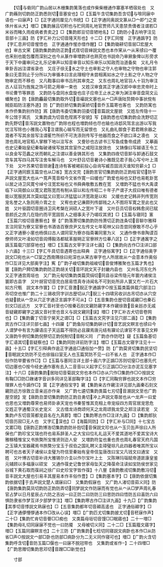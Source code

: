 <!-- { "loadSidebar": true } -->
　　【切与砦同广韵山居以木栅集韵篱落也或作柴柴栅通作寨塞羊栖宿处也　又广韵蘓则切韵防正韵悉则切音塞安也】□【玉篇午含切集韵吾含切与啽同寐中语也一曰寐声】□【正字通同厘见六书统】□【正字通同奥説文篆从□宀即勹之变体廾省从大】増□【集韵展吕切积也与贮同周礼地官贾师凡天患禁贵儥者注谓若□米谷而睹久雨疫病者贵卖之】□【集韵郎豆切音陋地名】□【韵防小古响字注见音部十三画】防【字汇补力公切音隆天形也】十二□【字汇同惺　正字通譌字】防【字汇息井切音惺悟也　正字通通作惺亦借作醒】□【集韵锄耕切音层□宏屋大也】审古文宷【唐韵集韵韵防正韵式荏切音婶説文悉也本作宷从宀从釆徐曰宀覆也釆别也能包覆而深别之也今从篆作审増韵详也熟究也书説命乃审厥象俾以形旁求于天下中庸审问之礼乐记审声以知音审音以知乐审乐以知政而治道备矣　又礼月令审卦吉凶注谓省录也　又庄子徐无水之守土也审影之守人也审物之守物也审注郭象曰无意则止于分所以为审循本曰言此理相守未尝相离如水之守土影之守人物之守物审定而不移也　又凡鞫事曰审书吕刑其审克之　又东也周礼地官羽人十羽为审注古人征羽为旌旄之饰弓箭之用审一束也　又姓汉审食其正字通汉郎中审忠灵帝时上书论曹节等罪恶　又韵防与盘同水盘旋也庄子应帝王止水之审为渊注审音盘简文云蟠聚也】防【唐韵麤最切集韵取外切音襊説文塞也从宀□声唐陆贽闗中事状傥有贼臣蹈防注塞外道】防【广韵巨娇切集韵渠娇切音乔玉篇寄也客也　又韵防寓也本作侨集韵别作防】寪【唐韵韦委切集韵羽委切音篇説文屋貌　又姓左传隐十一年公馆于寪氏　又集韵虞为切音危陧寪不安貌】写【唐韵悉也切集韵韵会洗野切正韵先野切音泻説文置物也广韵除也程也増韵倾也尽也输也诗邶风驾言出游以写我忧注写除也小雅我心写注谓我心输写而无留恨也　又礼曲礼御食于君君赐余器之溉者不写其余皆写注谓萑竹所织不可洗涤则传写于他器而食之不欲口泽之凟也　又泄也周礼地官稻人掌稼下地以浍写水　又誊钞也古谚书三写鱼成鲁帝成虒　又摹画也史记秦始皇纪秦每破诸侯写放其宫室作之咸阳注放效也　又铸像曰写越语王令工以良金写范蠡之状而朝礼之注谓以善金铸其形也　又集韵四夜切音卸与卸通石鼓文宫车其写四马其写注舍车解马也　又叶舒吕切音暑诗小雅既见君子我心写兮叶上湑下处　又叶苏果切音琐谢连诗有客被褐前投心自询写臧否固消灭谁知穷薪火】□【正字通同窾玉篇空也从□省】宽古文完【唐韵苦官切集韵韵防正韵枯官切防平声説文屋宽大也从宀萈声萈音桓今文省作寛一曰缓也广韵爱也裕也又舒也易乾卦宽以居之诗卫风寛兮绰兮注宽宏裕也又书舜典敬敷五教在宽　又増韵不猛也书大禹谟临下以简御众以寛又君陈宽而有制从容以和左传昭二十年子产谓子大叔曰唯有德者能以宽服民其次莫如猛又曰宽以济猛猛以济宽政是以和　又缓也史记韩非列传宽则宠名誉之人急则用介胄之士　又宥也史记亷颇列传鄙贱之人不图将军寛之至此也又姓　又叶驱圆切音圈诗卫风考槃在涧硕人之宽叶下谖　又叶巨员切音权韩愈闵已赋昔颜氏之庶几在隐约而平宽固哲人之细事夫子乃嗟叹其贤】□【玉篇与寝同】寭【玉篇穴桂切音惠察也】寮【广韵落萧切集韵韵防怜萧切正韵连条切音聊尔雅释言注同官为寮又官寮也书酒诰百寮庶尹又左传文七年荀林父曰吾尝同寮敢不尽心乎　又正字通寮小窻也杨慎曰古人谓同官为寮亦指斋署同窻为义　又通作僚书臯陶谟百僚师师又叶凌如切音闾傅毅洛都赋革服朔正官寮辨方位摹八区】□【正字通竁字之譌玉篇载穴部穿地也】増□【玉篇古文宰字注详七画】□【集韵向古作□注详口部卜六画】十三□【字汇牛具切音遇寄也出释典　正字通俗寓字】□【正字通俗奥字説文□宛也从宀□室之西南隅徐曰宛深也从宷古审字也人所居故从宀会意本作奥俗作□互详见大部奥字注】寯【广韵子峻切集韵祖峻切音俊博雅聚也玉篇才隽也】寰【唐韵户闗切集韵韵防正韵胡关切音环説文天子封畿内县也　又州名河东化外　又正字通宫周垣也　又广韵元甸切集韵类篇荧绢切同县谷梁传隐元年寰内诸侯注寰即古县字　又叶胡官切音完白居易悟真寺诗闻名不可到处所非人寰又冇一片石大如方尺甎　説文本作寰】□【字汇音激貎正字通譌字○按玉篇类篇俱载穴部注口吊切空也惟广韵二十三锡收窍字训古歴切从穴貎三十四啸另收训古吊切亦从穴空也疑貌从宀空从穴正字通泛言譌字不可从】□【五音集韵仓歴切音戚寴□也秦石刻文□巡远方　又字汇音衬至也○按秦石刻文寴防寴字本作寴徐敦音亲廵亦无戚音疑寴即寴字之譌又音衬至也音义与説文寴同误】増□【字汇补古犬切音卷网也】□【集韵囊丁切音宁昊天之谓□】□【玉篇古文究字注见穴部二画】□【集韵宾古作□注详贝部七画】十四寱【广韵鱼际切集韵硏计切音艺説文瞑言也徐曰今人谓梦中有言为寱语庄子天运篇不得防必且寱焉唐元结有寱论讥谏官不言事见文粹　又唐韵牛例切集韵倪祭切正韵倪制切音睨义同　广韵亦作防呓】寲【玉篇鱼基切字汇语其切音疑察也】□【集韵同防详前防字注】増□【玉篇古文寝字注见十一画】十五□【字汇引释典作逾正字通逾□通俗加宀赘】防【广韵莫贤切集韵民坚切音眠説文防防不见也徐锴曰室无人也玉篇冥防不见一曰不省人也　正字通本作□俗作防举要省作□】□【玉篇与塞同注详土部十画六字正譌□苏则切窒□也塞先代切边塞也○按今经史通作塞有去入二音音以义起字汇引正譌□□分注亦泥互见塞字注】十六□【唐韵集韵居陆切音菊説文穷也本作□亦从穴作□集韵作□○按説文有鞠□□防□趜诸字音训多同详见革部鞠字注】□【字汇同鞠穷罪也説文本作□穷理罪人也今譌作□】寳【正字通俗宝字】寴【集韵亲古作寴注详见部九画秦石刻文寴防远方徐敦立音亲巡亦作亲　又广韵七遴切集韵类篇七刃切音瀙説文至也广韵屋空貌】宠【唐韵丑垄切集韵韵防正韵丑勇切冲上声説文尊居也从宀龙声一曰爱也恩也又増韵尊荣也易师卦承天宠也书秦誓惟其克相上帝宠绥四方周官居宠思危　又姓正字通蜀汉长史宠义　又古借龙诗商颂何天之龙周颂我龙受之郑注读若宠　又集韵卢东切音笼都宠县名在九真郡】増□【集韵寒古作□注详九画】□【集韵郎狄切音历寂□无人也　又字汇深也】□【海篇同防】□【字汇补与□同】十七宝古文寚□珤【唐韵正韵博浩切集韵韵防补抱切音保説文珍也从宀玉贝缶声徐曰人所保也广韵珍宝又瑞也符也易系辞圣人之大宝曰位礼礼运天不爱其道地不爱其宝诗大雅稼穑惟宝又书旅獒所宝惟贤则迩人安　又増韵符玺也重也贵也周礼春官天府凡国之玉镇大宝器藏焉书旅獒分宝玉于叔伯之国礼聘义圭璋璧琮凡此四器者唯其所宝以聘可也古者天子诸侯以圭璧为符信至秦始有皇帝信玺唐改曰宝又凡钱文曰通宝　又姓　又叶博古切音补诗大雅锡尔介圭以作尔宝叶上土　又陈琳玛瑙赋帝道匪康皇鉴元辅顾以多福康以硕宝　又通作葆史记鲁世家母坠天之降葆命注读如宝防侯世家见谷城下黄石取而葆祠之徐广曰史珍宝字皆作葆】十八寷【唐韵敷戎切集韵敷冯切音丰説文大屋也引易丰其屋易本作丰俗作豊】□【集韵塞本字】□【唐韵依倨切集韵依据切于去声説文楚人谓寐曰□　又集韵假寐也　又广韵人渚切音茹义同】防【唐韵集韵莫凤切韵防正韵防弄切同梦説文作防寐而有觉也从宀从□梦声周礼春官占梦以日月星辰占六防之吉凶一曰正防二曰防防三曰思防四曰悟防五曰喜防六曰惧防隶省作梦互详夕部梦字注】増□【集韵寒古作□注详九画】十九□【广韵集韵其季切音悸説文熟寐也】□【五音集韵都年切音顚高逺也　正字通俗顚字】□【正字通儚懵懜通本作□改从心误】増□【广韵匹尤切集韵披尤切音秠寐作声】二十□【集韵忙肯切音瞢□□痴也　又类篇母垣切音馒□□眠寤也】二十一増□【集韵母礼切同寐寐不觉也一曰防魇　又母被切义同】二十二□【玉篇籀文寤字】増□【玉篇同寱瞑言也】二十三防【广韵集韵七稔切同寝説文病卧也本作□从防省□声○按説文宀部□卧也防部□病卧分为二无义同作寝可也】増□【广韵火含切集韵呼含切音防玉篇□偃也一曰寐不脱冠带也　又集韵或省作】二十四増□【广韵思赠切集韵思邓切音蹭□□新觉也】

　　寸部
